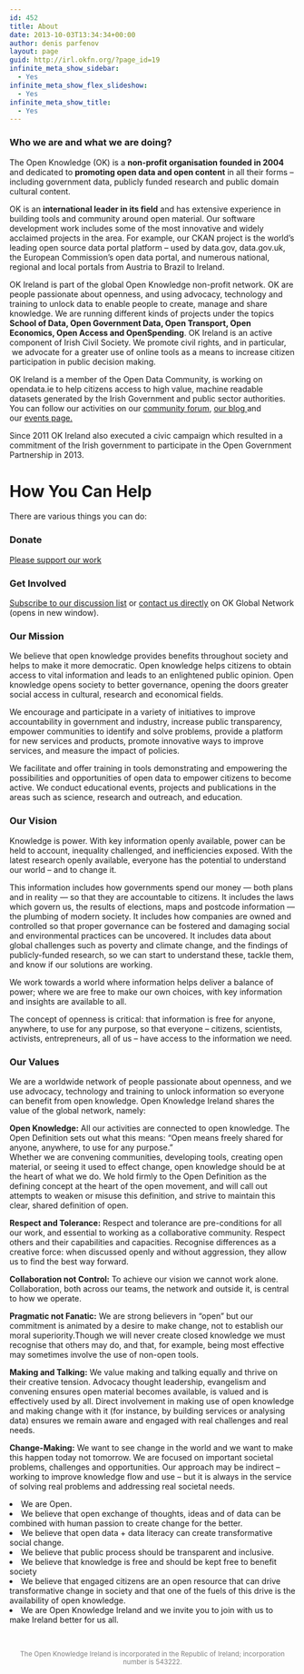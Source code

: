 ```yaml
---
id: 452
title: About
date: 2013-10-03T13:34:34+00:00
author: denis parfenov
layout: page
guid: http://irl.okfn.org/?page_id=19
infinite_meta_show_sidebar:
  - Yes
infinite_meta_show_flex_slideshow:
  - Yes
infinite_meta_show_title:
  - Yes
---
```

### **<a id="whoweare"></a>Who we are and <a id="doing"></a>what we are doing?**

<p id="stcpDiv">
  The Open Knowledge (OK) is a <strong>non-profit organisation founded in 2004</strong> and dedicated to <strong>promoting open data and open content</strong> in all their forms – including government data, publicly funded research and public domain cultural content.
</p>

OK is an **international leader in its field** and has extensive experience in building tools and community around open material. Our software development work includes some of the most innovative and widely acclaimed projects in the area. For example, our CKAN project is the world’s leading open source data portal platform – used by data.gov, data.gov.uk, the European Commission’s open data portal, and numerous national, regional and local portals from Austria to Brazil to Ireland.

OK Ireland is part of the global Open Knowledge non-profit network. OK are people passionate about openness, and using advocacy, technology and training to unlock data to enable people to create, manage and share knowledge. We are running different kinds of projects under the topics **School of Data, Open Government Data, Open Transport, Open Economics, Open Access and OpenSpending**. OK Ireland is an active component of Irish Civil Society. We promote civil rights, and in particular,  we advocate for a greater use of online tools as a means to increase citizen participation in public decision making.

OK Ireland is a member of the Open Data Community, is working on opendata.ie to help citizens access to high value, machine readable datasets generated by the Irish Government and public sector authorities. You can follow our activities on our [community forum](https://groups.google.com/forum/#!forum/open-data-ireland), [our blog ](http://openknowledge.ie/)and our [events page.](https://ti.to/open-data-ireland/)

Since 2011 OK Ireland also executed a civic campaign which resulted in a commitment of the Irish government to participate in the Open Government Partnership in 2013.

# <a id="help"></a>How You Can Help

There are various things you can do:

### <a id="donate"></a>Donate

[Please support our work](https://openknowledge.ie/donate/)

### <a id="getinvolved"></a>Get Involved

[Subscribe to our discussion list](http://lists.okfn.org/mailman/listinfo/okfn-irl) or <a id="getinvolved" href="http://okfn.org/open-knowledge-foundation-ireland/" target="_blank">contact us directly</a> on OK Global Network (opens in new window).

### <a id="mission"></a>Our Mission

We believe that open knowledge provides benefits throughout society and helps to make it more democratic. Open knowledge helps citizens to obtain access to vital information and leads to an enlightened public opinion. Open knowledge opens society to better governance, opening the doors greater social access in cultural, research and economical fields.

<p dir="ltr">
  We encourage and participate in a variety of initiatives to improve accountability in government and industry, increase public transparency, empower communities to identify and solve problems, provide a platform for new services and products, promote innovative ways to improve services, and measure the impact of policies.
</p>

<p dir="ltr">
  We facilitate and offer training in tools demonstrating and empowering the possibilities and opportunities of open data to empower citizens to become active. We conduct educational events, projects and publications in the areas such as science, research and outreach, and education.
</p>

### <a id="vision"></a>Our Vision

<p dir="ltr">
  Knowledge is power. With key information openly available, power can be held to account, inequality challenged, and inefficiencies exposed. With the latest research openly available, everyone has the potential to understand our world &#8211; and to change it.
</p>

This information includes how governments spend our money — both plans and in reality — so that they are accountable to citizens. It includes the laws which govern us, the results of elections, maps and postcode information — the plumbing of modern society. It includes how companies are owned and controlled so that proper governance can be fostered and damaging social and environmental practices can be uncovered. It includes data about global challenges such as poverty and climate change, and the findings of publicly-funded research, so we can start to understand these, tackle them, and know if our solutions are working.

We work towards a world where information helps deliver a balance of power; where we are free to make our own choices, with key information and insights are available to all.

The concept of openness is critical: that information is free for anyone, anywhere, to use for any purpose, so that everyone &#8211; citizens, scientists, activists, entrepreneurs, all of us &#8211; have access to the information we need.

### <a id="values"></a>Our Values

We are a worldwide network of people passionate about openness, and we use advocacy, technology and training to unlock information so everyone can benefit from open knowledge. Open Knowledge Ireland shares the value of the global network, namely:

<p dir="ltr">
  <b>Open Knowledge:</b> All our activities are connected to open knowledge. The Open Definition sets out what this means: “Open means freely shared for anyone, anywhere, to use for any purpose.”<br /> Whether we are convening communities, developing tools, creating open material, or seeing it used to effect change, open knowledge should be at the heart of what we do. We hold firmly to the Open Definition as the defining concept at the heart of the open movement, and will call out attempts to weaken or misuse this definition, and strive to maintain this clear, shared definition of open.
</p>

<p dir="ltr">
  <b>Respect and Tolerance:</b> Respect and tolerance are pre-conditions for all our work, and essential to working as a collaborative community. Respect others and their capabilities and capacities. Recognise differences as a creative force: when discussed openly and without aggression, they allow us to find the best way forward.
</p>

<p dir="ltr">
  <b>Collaboration not Control:</b> To achieve our vision we cannot work alone. Collaboration, both across our teams, the network and outside it, is central to how we operate.
</p>

<p dir="ltr">
  <b>Pragmatic not Fanatic:</b> We are strong believers in “open” but our commitment is animated by a desire to make change, not to establish our moral superiority.Though we will never create closed knowledge we must recognise that others may do, and that, for example, being most effective may sometimes involve the use of non-open tools.
</p>

<p dir="ltr">
  <b>Making and Talking:</b> We value making and talking equally and thrive on their creative tension. Advocacy thought leadership, evangelism and convening ensures open material becomes available, is valued and is effectively used by all. Direct involvement in making use of open knowledge and making change with it (for instance, by building services or analysing data) ensures we remain aware and engaged with real challenges and real needs.
</p>

<p dir="ltr">
  <b>Change-Making:</b> We want to see change in the world and we want to make this happen today not tomorrow. We are focused on important societal problems, challenges and opportunities. Our approach may be indirect – working to improve knowledge flow and use – but it is always in the service of solving real problems and addressing real societal needs.
</p>

<li dir="ltr">
  We are Open.
</li>
<li dir="ltr">
  We believe that open exchange of thoughts, ideas and of data can be combined with human passion to create change for the better.
</li>
<li dir="ltr">
  We believe that open data + data literacy can create transformative social change.
</li>
<li dir="ltr">
  We believe that public process should be transparent and inclusive.
</li>
<li dir="ltr">
  We believe that knowledge is free and should be kept free to benefit society
</li>
<li dir="ltr">
  We believe that engaged citizens are an open resource that can drive transformative change in society and that one of the fuels of this drive is the availability of open knowledge.
</li>
<li dir="ltr">
  We are Open Knowledge Ireland and we invite you to join with us to make Ireland better for us all.
</li>

&nbsp;

<center>
  <small style="color: gray;">The Open Knowledge Ireland is incorporated in the Republic of Ireland; incorporation number is 543222.</small>
</center>&nbsp;